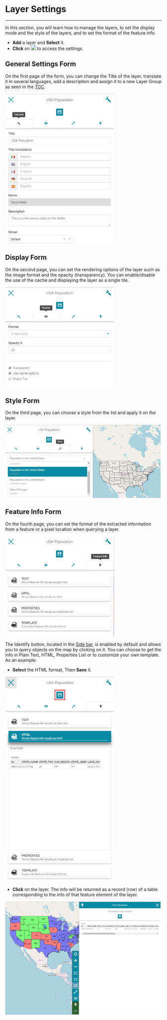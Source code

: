 # Layer Settings
****************

In this section, you will learn how to manage the layers, to set the display mode and the style of the layers, and to set the format of the feature info.

* **Add** a layer and **Select** it.
* **Click** on <img src="img/properties.png" style="max-width:25px;"/> to access the settings. 


General Settings Form
---------------------
On the first page of the form, you can change the Title of the layer,
translate it in several languages, add a description and assign it to a new Layer Group as seen in the [TOC](toc). 

<img src="img/general-settings-1.png" style="max-width:350px;"/>

Display Form
------------

On the second page, you can set the rendering options of the layer such as the image format and the opacity (transparency). You can enable/disable the use of the cache and displaying the layer as a single tile. 

<img src="img/display.png" style="max-width:350px;"/>

Style Form
----------
On the third page, you can choose a style from the list and apply it on the layer.

<img src="img/style.png" style="max-width:500px;"/>

Feature Info Form
-----------------

On the fourth page, you can set the format of the extracted information from a feature or a pixel location when querying a layer. 

<img src="img/feature-info-form.png" style="max-width:350px;"/>

The Identify button, located in the [Side bar](side-bar), is enabled by default and allows you to query objects on the map by clicking on it. You can choose to get the info in Plain Text, HTML, Properties List or to customize your own template. As an example:

* **Select** the HTML format, Then **Save** it.

<img src="img/html.png" style="max-width:350px;"/>

* **Click** on the layer. The info will be returned as a record (row) of a table corresponding to the info of that feature element of the layer.

<img src="img/html-1.png" style="max-width:500px;"/>